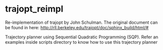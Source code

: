 # trajopt_reimpl
Re-implementation of trajopt by John Schulman. The original document can be found in here: http://rll.berkeley.edu/trajopt/doc/sphinx_build/html/#


Trajectory planner using Sequential Quadratic Programming (SQP). Refer an examples inside scripts directory to know how to use this trajectory planner
